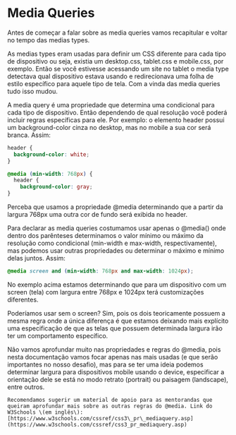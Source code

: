 # Media Queries

Antes de começar a falar sobre as media queries vamos recapitular e voltar no tempo das medias types.

As medias types eram usadas para definir um CSS diferente para cada tipo de dispositivo ou seja, existia um desktop.css, tablet.css e mobile.css, por exemplo. Então se você estivesse acessando um site no tablet o media type detectava qual dispositivo estava usando e redirecionava uma folha de estilo específico para aquele tipo de tela. Com a vinda das media queries tudo isso mudou.

A media query é uma propriedade que determina uma condicional para cada tipo de dispositivo. Então dependendo de qual resolução você poderá incluir regras específicas para ele. Por exemplo: o elemento header possui um background-color cinza no desktop, mas no mobile a sua cor será branca. Assim:

```css
header {
  background-color: white;
}

@media (min-width: 768px) {
  header {
    background-color: gray;
}
```

Perceba que usamos a propriedade @media determinando que a partir da largura 768px uma outra cor de fundo será exibida no header.

Para declarar as media queries costumamos usar apenas o @media\(\) onde dentro dos parênteses determinamos o valor mínimo ou máximo da resolução como condicional \(min-width e max-width, respectivamente\), mas podemos usar outras propriedades ou determinar o máximo e mínimo delas juntos. Assim:

```css
@media screen and (min-width: 768px and max-width: 1024px);
```

No exemplo acima estamos determinando que para um dispositivo com um screen \(tela\) com largura entre 768px e 1024px terá customizações diferentes.

Poderíamos usar sem o screen? Sim, pois os dois teoricamente possuem a mesma regra onde a única diferença é que estamos deixando mais explícito uma especificação de que as telas que possuem determinada largura irão ter um comportamento específico.

Não vamos aprofundar muito nas propriedades e regras do @media, pois nesta documentação vamos focar apenas nas mais usadas \(e que serão importantes no nosso desafio\), mas para se ter uma ideia podemos determinar largura para dispositivos mobile usando o device, especificar a orientação dele se está no modo retrato \(portrait\) ou paisagem \(landscape\), entre outros.

```
Recomendamos sugerir um material de apoio para as mentorandas que queiram aprofundar mais sobre as outras regras do @media. Link do W3Schools \(em inglês\):  [https://www.w3schools.com/cssref/css3\_pr\_mediaquery.asp](https://www.w3schools.com/cssref/css3_pr_mediaquery.asp)
```
